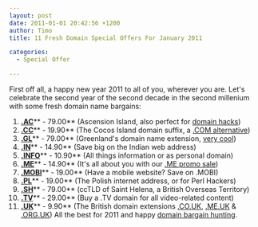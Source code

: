 ```yaml
---
layout: post
date: 2011-01-01 20:42:56 +1200
author: Timo
title: 11 Fresh Domain Special Offers For January 2011

categories:
  - Special Offer

---
```


First off all, a happy new year 2011 to all of you, wherever you are. Let's celebrate the second year of the second decade in the second millenium with some fresh domain name bargains:


1.  [**.AC**](https://iwantmyname.com/domains/ac-international-domain-name-registration-for-ascension-island)** - 79.00** (Ascension Island, also perfect for [domain hacks](https://iwantmyname.com/blog/2009/05/how-to-find-a-domain-hack.html))
2.  [**.CC**](https://iwantmyname.com/domains/cc-domain-name-registration-for-cocos-keeling-islands)** - 19.90** (The Cocos Island domain suffix, a [.COM alternative](https://iwantmyname.com/blog/2010/08/5-domain-extensions-for-your-personal-website.html))
3.  [**.GL**](https://iwantmyname.com/domains/gl-greenlandic-domain-name-registration-for-greenland)** - 79.00** (Greenland's domain name extension, [very cool](https://iwantmyname.com/blog/2010/09/cool-domain-hacks-using-the-gl-tld.html))
4.  [**.IN**](https://iwantmyname.com/domains/in-indian-domain-name-registration-for-india)** - 14.90** (Save big on the Indian web address)
5.  [**.INFO**](https://iwantmyname.com/domains/info-domain-name-registration-for-information)** - 10.90** (All things information or as personal domain)
6.  [**.ME**](https://iwantmyname.com/domains/me-montenegrean-domain-name-registration-for-montenegro)** - 14.90** (It's all about you with our [.ME promo sale](https://iwantmyname.com/domains/me-domain-sale-promo-offer))
7.  [**.MOBI**](https://iwantmyname.com/domains/mobi-domain-name-registration-for-mobile)** - 19.00** (Have a mobile website? Save on .MOBI)
8.  [**.PL**](https://iwantmyname.com/domains/pl-polish-domain-name-registration-for-poland)** - 19.00** (The Polish internet address, or for Perl Hackers)
9.  [**.SH**](https://iwantmyname.com/domains/sh-domain-name-registration-for-saint-helena)** - 79.00** (ccTLD of Saint Helena, a British Overseas Territory)
10.  [**.TV**](https://iwantmyname.com/domains/tv-tuvaluan-domain-name-registration-for-tuvalu)** - 29.00** (Buy a .TV domain for all video-related content)
11.  [**.UK**](https://iwantmyname.com/domains/co.uk-domain-name-registration-for-united-kingdom)** - 9.90** (The British domain extensions [.CO.UK](https://iwantmyname.com/domains/co.uk-domain-name-registration-for-united-kingdom), [.ME.UK](https://iwantmyname.com/domains/me.uk-domain-name-registration-for-united-kingdom) & [.ORG.UK](https://iwantmyname.com/domains/org.uk-domain-name-registration-for-united-kingdom))
All the best for 2011 and happy [domain bargain hunting](https://iwantmyname.com).

